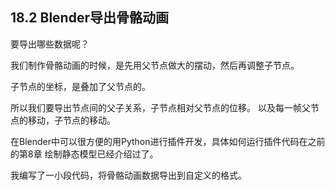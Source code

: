 ## 18.2 Blender导出骨骼动画

要导出哪些数据呢？

我们制作骨骼动画的时候，是先用父节点做大的摆动，然后再调整子节点。

子节点的坐标，是叠加了父节点的。

所以我们要导出节点间的父子关系，子节点相对父节点的位移。
以及每一帧父节点的移动，子节点的移动。

在Blender中可以很方便的用Python进行插件开发，具体如何运行插件代码在之前的第8章 绘制静态模型已经介绍过了。

我编写了一小段代码，将骨骼动画数据导出到自定义的格式。


